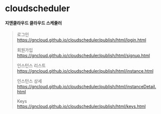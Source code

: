 # cloudscheduler
#### 지앤클라우드 클라우드 스케쥴러

> 로그인  
> https://gncloud.github.io/cloudscheduler/publish/html/login.html
>
> 회원가입  
> https://gncloud.github.io/cloudscheduler/publish/html/signup.html
>
> 인스턴스 리스트  
> https://gncloud.github.io/cloudscheduler/publish/html/instance.html
> 
> 인스턴스 상세  
> https://gncloud.github.io/cloudscheduler/publish/html/instanceDetail.html
> 
> Keys  
> https://gncloud.github.io/cloudscheduler/publish/html/keys.html
>




